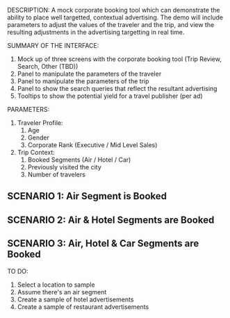 DESCRIPTION:
A mock corporate booking tool which can demonstrate the ability to place well targetted, contextual advertising. The demo will include parameters to adjust the values of the traveler and the trip, and view the resulting adjustments in the advertising targetting in real time.

SUMMARY OF THE INTERFACE:
1. Mock up of three screens with the corporate booking tool (Trip Review, Search, Other (TBD))
2. Panel to manipulate the parameters of the traveler
3. Panel to manipulate the parameters of the trip
4. Panel to show the search queries that reflect the resultant advertising
5. Tooltips to show the potential yield for a travel publisher (per ad)

PARAMETERS:
1. Traveler Profile:
    1. Age
    2. Gender
    3. Corporate Rank (Executive / Mid Level Sales)
2. Trip Context:
    1. Booked Segments (Air / Hotel / Car)
    2. Previously visited the city
    3. Number of travelers

SCENARIO 1: Air Segment is Booked
-  

SCENARIO 2: Air & Hotel Segments are Booked
- 

SCENARIO 3: Air, Hotel & Car Segments are Booked
- 

TO DO:
1. Select a location to sample
2. Assume there's an air segment
3. Create a sample of hotel advertisements
4. Create a sample of restaurant advertisements